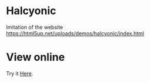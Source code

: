# Halcyonic 
Imitation of the website https://html5up.net/uploads/demos/halcyonic/index.html

# View online
Try it [Here](https://julianabearzi.github.io/Halcyonic/).